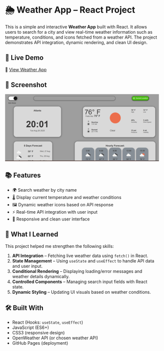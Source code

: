# 🌦️ Weather App – React Project

This is a simple and interactive **Weather App** built with React. It allows users to search for a city and view real-time weather information such as temperature, conditions, and icons fetched from a weather API. The project demonstrates API integration, dynamic rendering, and clean UI design.

## 🚀 Live Demo

🔗 [View Weather App](https://maddiepst.github.io/weather-a-/)

## 📸 Screenshot

![Weather App Screenshot](./screenshot.png)

## 📚 Features

- 🌍 Search weather by city name  
- 🌡️ Display current temperature and weather conditions  
- 🖼️ Dynamic weather icons based on API response  
- ⚡ Real-time API integration with user input  
- 🎨 Responsive and clean user interface  

## 🧠 What I Learned

This project helped me strengthen the following skills:

1. **API Integration** – Fetching live weather data using `fetch()` in React.  
2. **State Management** – Using `useState` and `useEffect` to handle API data and user input.  
3. **Conditional Rendering** – Displaying loading/error messages and weather details dynamically.  
4. **Controlled Components** – Managing search input fields with React state.  
5. **Dynamic Styling** – Updating UI visuals based on weather conditions.  

## 🛠️ Built With

- React (Hooks: `useState`, `useEffect`)  
- JavaScript (ES6+)  
- CSS3 (responsive design)  
- OpenWeather API (or chosen weather API)  
- GitHub Pages (deployment)  
